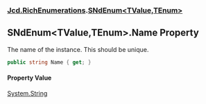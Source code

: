 ### [Jcd.RichEnumerations](Jcd.RichEnumerations.md 'Jcd.RichEnumerations').[SNdEnum&lt;TValue,TEnum&gt;](Jcd.RichEnumerations.SNdEnum_TValue,TEnum_.md 'Jcd.RichEnumerations.SNdEnum<TValue,TEnum>')

## SNdEnum<TValue,TEnum>.Name Property

The name of the instance. This should be unique.

```csharp
public string Name { get; }
```

#### Property Value
[System.String](https://docs.microsoft.com/en-us/dotnet/api/System.String 'System.String')